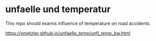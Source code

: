 # unfaelle und temperatur
This repo should examis influence of temperature on road accidents.


https://smetzler.github.io/unfaelle_temp/unfl_temp_bw.html

